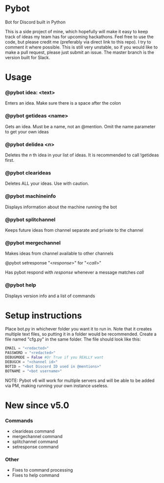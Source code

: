 # Pybot
Bot for Discord built in Python

This is a side project of mine, which hopefully will make it easy to keep track of ideas my team has for upcoming hackathons.
Feel free to use the code, but please credit me (preferably via direct link to this repo). I try to comment it where possible.
This is still very unstable, so if you would like to make a pull request, please just submit an issue. The master branch is the version built for Slack.

# Usage

### @pybot idea: \<text\>

Enters an idea. Make sure there is a space after the colon


### @pybot getideas \<name\>

Gets an idea. Must be a name, not an @mention. Omit the name parameter to get your own ideas


### @pybot delidea \<*n*\>

Deletes the *n* th idea in your list of ideas. It is recommended to call !getideas first.

### @pybot clearideas

Deletes ALL your ideas. Use with caution.

### @pybot machineinfo

Displays information about the machine running the bot

### @pybot splitchannel

Keeps future ideas from channel separate and private to the channel

### @pybot mergechannel

Makes ideas from channel available to other channels

@pybot setresponse "\<*response*\>" for "\<*call*\>"

Has pybot respond with *response* whenever a message matches *call*

### @pybot help

Displays version info and a list of commands

# Setup instructions

Place bot.py in whichever folder you want it to run in. Note that it creates multiple text files, so putting it in a folder would be recommended.
Create a file named "cfg.py" in the same folder. The file should look like this:

```Python
EMAIL = "<redacted>"
PASSWORD = "<redacted>"
DEBUGMODE = False #Or True if you REALLY want
DEBUGCH = "<channel id>"
BOTID = "<bot Discord ID used in @mentions>"
BOTNAME = "<bot username>"
```

NOTE: Pybot v6 will work for multiple servers and will be able to be added via PM, making running your own instance useless.

# New since v5.0

### Commands

* clearideas command
* mergechannel command
* splitchannel command
* setresponse command

### Other

* Fixes to command processing
* Fixes to help command
